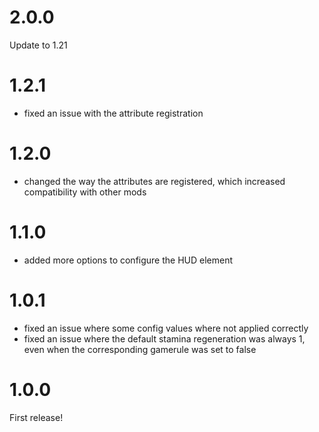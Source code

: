 # 2.0.0

Update to 1.21

# 1.2.1

- fixed an issue with the attribute registration

# 1.2.0

- changed the way the attributes are registered, which increased compatibility with other mods

# 1.1.0

- added more options to configure the HUD element

# 1.0.1

- fixed an issue where some config values where not applied correctly
- fixed an issue where the default stamina regeneration was always 1, even when the corresponding gamerule was set to false

# 1.0.0

First release!

#
